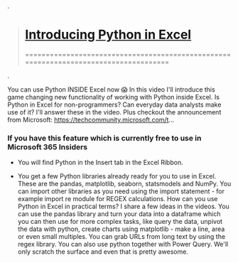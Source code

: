 .


> # [Introducing Python in Excel](https://www.youtube.com/watch?v=FbBXtqtRnWU&t=47s)
>
> =====================================================================================

.

You can use Python INSIDE Excel now 😱 In this video I'll introduce this game changing new functionality of working with Python inside Excel.  Is Python in Excel for non-programmers? Can everyday data analysts make use of it? I'll answer these in the video.
Plus checkout the announcement from Microsoft: https://techcommunity.microsoft.com/t...


### If you have this feature which is currently free to use in Microsoft 365 Insiders

- You will find Python in the Insert tab in the Excel Ribbon.

- You get a few Python libraries already ready for you to use in Excel. These are the pandas, matplotlib, seaborn, statsmodels and NumPy. You can import other libraries as you need using the import statement - for example import re module for REGEX calculations. How can you use Python in Excel in practical terms? I share a few ideas in the videos. You can use the pandas library and turn your data into a dataframe which you can then use for more complex tasks, like query the data, unpivot the data with python, create charts using matplotlib - make a line, area or even small multiples. You can grab URLs from long text by using the regex library. You can also use python together with Power Query. We'll only scratch the surface and even that is pretty awesome.
